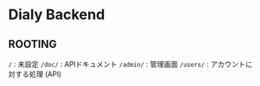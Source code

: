 # Dialy Backend

## ROOTING

`/` : 未設定
`/doc/` : APIドキュメント
`/admin/` : 管理画面
`/users/` : アカウントに対する処理 (API)

